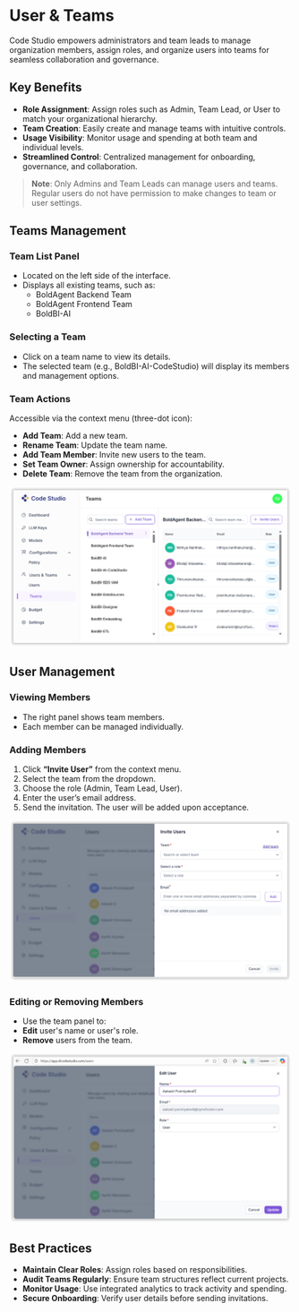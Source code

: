 # User & Teams

Code Studio empowers administrators and team leads to manage organization members, assign roles, and organize users into teams for seamless collaboration and governance.

## Key Benefits

- **Role Assignment**: Assign roles such as Admin, Team Lead, or User to match your organizational hierarchy.
- **Team Creation**: Easily create and manage teams with intuitive controls.
- **Usage Visibility**: Monitor usage and spending at both team and individual levels.
- **Streamlined Control**: Centralized management for onboarding, governance, and collaboration.

> **Note**: Only Admins and Team Leads can manage users and teams. Regular users do not have permission to make changes to team or user settings.



## Teams Management

### Team List Panel

- Located on the left side of the interface.
- Displays all existing teams, such as:
  - BoldAgent Backend Team
  - BoldAgent Frontend Team
  - BoldBI-AI

### Selecting a Team

- Click on a team name to view its details.
- The selected team (e.g., BoldBI-AI-CodeStudio) will display its members and management options.

### Team Actions

Accessible via the context menu (three-dot icon):

- **Add Team**: Add a new team.
- **Rename Team**: Update the team name.
- **Add Team Member**: Invite new users to the team.
- **Set Team Owner**: Assign ownership for accountability.
- **Delete Team**: Remove the team from the organization.

<img src="./enterprise-images/teams.png" alt="user&Teams"  />

## User Management

### Viewing Members

- The right panel shows team members.
- Each member can be managed individually.

### Adding Members

1. Click **“Invite User”** from the context menu.
2. Select the team from the dropdown.
3. Choose the role (Admin, Team Lead, User).
4. Enter the user’s email address.
5. Send the invitation. The user will be added upon acceptance.

<img src="./enterprise-images/invite user.png" alt="user&Teams"  />

### Editing or Removing Members

- Use the team panel to:
- **Edit** user's name or user's role.
- **Remove** users from the team.

<img src="./enterprise-images/edituser.png" alt="user&Teams"  />

## Best Practices

- **Maintain Clear Roles**: Assign roles based on responsibilities.
- **Audit Teams Regularly**: Ensure team structures reflect current projects.
- **Monitor Usage**: Use integrated analytics to track activity and spending.
- **Secure Onboarding**: Verify user details before sending invitations.
